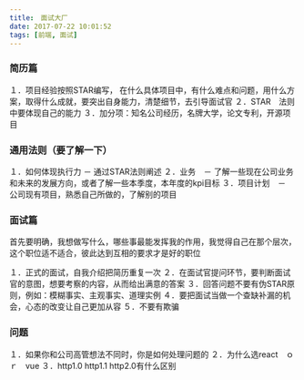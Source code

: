 ```yaml
---
title:　面试大厂
date: 2017-07-22 10:01:52
tags: [前端, 面试]
---
```


### 简历篇
１．项目经验按照STAR编写， 在什么具体项目中，有什么难点和问题，用什么方案，取得什么成就，要突出自身能力，清楚细节，去引导面试官
２．STAR　法则中要体现自己的能力
３．加分项：知名公司经历，名牌大学，论文专利，开源项目


### 通用法则（要了解一下）
１．如何体现执行力 － 通过STAR法则阐述
２．业务　－ 了解一些现在公司业务和未来的发展方向，或者了解一些本季度，本年度的kpi目标
３．项目计划　－　公司现有项目，熟悉自己所做的，了解别的项目

### 面试篇
首先要明确，我想做写什么，哪些事最能发挥我的作用，我觉得自己在那个层次，这个职位适不适合，彼此达到互相的要求才是好的职位
<!--more-->
１．正式的面试，自我介绍把简历重复一次
２．在面试官提问环节，要判断面试官的意图，想要考察的内容，从而给出满意的答案
３．回答问题不要有伪STAR原则，例如：模糊事实、主观事实、道理实例
４．要把面试当做一个查缺补漏的机会，心态的改变让自己更加从容
５．不要有欺骗

### 问题
１．如果你和公司高管想法不同时，你是如何处理问题的
２．为什么选react　ｏｒ　vue
３．http1.0 http1.1 http2.0有什么区别
